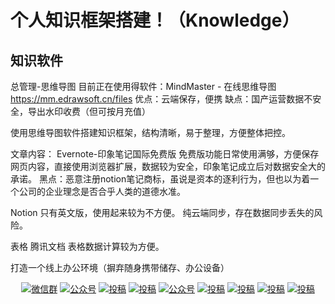 # 个人知识框架搭建！（Knowledge）

## 知识软件

总管理-思维导图
  目前正在使用得软件：MindMaster - 在线思维导图 https://mm.edrawsoft.cn/files
  优点：云端保存，便携
  缺点：国产运营数据不安全，导出水印收费（但可按月充值）
  
  使用思维导图软件搭建知识框架，结构清晰，易于整理，方便整体把控。
  
  
文章内容：
Evernote-印象笔记国际免费版
免费版功能日常使用满够，方便保存网页内容，直接使用浏览器扩展，数据较为安全，印象笔记成立后对数据安全大的承诺。
黑点：恶意注册notion笔记商标，虽说是资本的逐利行为，但也以为着一个公司的企业理念是否合乎人类的道德水准。

Notion
只有英文版，使用起来较为不方便。
纯云端同步，存在数据同步丢失的风险。

表格
腾讯文档
表格数据计算较为方便。


打造一个线上办公环境（摒弃随身携带储存、办公设备）



 
 



<p align="center">
  <a href="#微信"><img src="https://camo.githubusercontent.com/59d7f19ba1af85247e016858a63045f8fe9a8c19/68747470733a2f2f696d672e736869656c64732e696f2f62616467652f7765436861742de5beaee4bfa1e7bea42d626c75652e737667" alt="微信群" data-canonical-src="https://img.shields.io/badge/weChat-微信群-blue.svg" style="max-width:100%;"></a>
  <a href="#公众号"><img src="https://camo.githubusercontent.com/a379920d2a34962711cc813e90aa0b1d058da1f0/68747470733a2f2f696d672e736869656c64732e696f2f62616467652f2545352538352541432545342542432539372545352538462542372de4b889e5a4aae5ad90e69596e4b8992d6c69676874677265792e737667" alt="公众号" data-canonical-src="https://img.shields.io/badge/%E5%85%AC%E4%BC%97%E5%8F%B7-三太子敖丙-lightgrey.svg" style="max-width:100%;"></a>
  <a href="https://space.bilibili.com/130763764" rel="nofollow"><img src="https://camo.githubusercontent.com/6efc9c83ef8e85b19ce2853b5f69d68255f0c037/68747470733a2f2f696d672e736869656c64732e696f2f62616467652f62696c6962696c692de59394e593a9e59394e593a92d637269746963616c" alt="投稿" data-canonical-src="https://img.shields.io/badge/bilibili-哔哩哔哩-critical" style="max-width:100%;"></a>
  <a href="https://www.toutiao.com/c/user/3270187212/#mid=1557137040287746" rel="nofollow"><img src="https://camo.githubusercontent.com/2c8f8169d98347e3d70ec567a68293df367a5ece/68747470733a2f2f696d672e736869656c64732e696f2f62616467652f746f757469616f2de5a4b4e69da12d396366" alt="投稿" data-canonical-src="https://img.shields.io/badge/toutiao-头条-9cf" style="max-width:100%;"></a>
  <a href="https://juejin.im/user/59b416065188257e671b670a" rel="nofollow"><img src="https://camo.githubusercontent.com/6d206aa03f27a851cf994123ef7be1a8d3192d54/68747470733a2f2f696d672e736869656c64732e696f2f62616467652f6a75656a696e2de68e98e987912d626c75652e737667" alt="公众号" data-canonical-src="https://img.shields.io/badge/juejin-掘金-blue.svg" style="max-width:100%;"></a>
  <a href="https://www.zhihu.com/people/aobingJava/activities" rel="nofollow"><img src="https://camo.githubusercontent.com/f27966f66fe3c9544f0098f32ea037d12bca4cd1/68747470733a2f2f696d672e736869656c64732e696f2f62616467652f7a686968752de79fa5e4b98e2d696e666f726d6174696f6e616c" alt="投稿" data-canonical-src="https://img.shields.io/badge/zhihu-知乎-informational" style="max-width:100%;"></a>
  <a href="https://me.csdn.net/qq_35190492" rel="nofollow"><img src="https://camo.githubusercontent.com/85a04ac4953a80940570b5c86ce73a1d34ff1542/68747470733a2f2f696d672e736869656c64732e696f2f62616467652f6373646e2d4353444e2d7265642e737667" alt="投稿" data-canonical-src="https://img.shields.io/badge/csdn-CSDN-red.svg" style="max-width:100%;"></a>
  <a href="https://my.oschina.net/javaFamily" rel="nofollow"><img src="https://camo.githubusercontent.com/f875e4e1d1df706b591b229544ac3e5a574b0171/68747470733a2f2f696d672e736869656c64732e696f2f62616467652f6f736368696e612de5bc80e6ba90e4b8ade59bbd2d677265656e" alt="投稿" data-canonical-src="https://img.shields.io/badge/oschina-开源中国-green" style="max-width:100%;"></a>
  <a href="https://www.cnblogs.com/aobing/" rel="nofollow"><img src="https://camo.githubusercontent.com/a5cbc2a93cd051c309a8770ef18fa53851d0dae2/68747470733a2f2f696d672e736869656c64732e696f2f62616467652f636e626c6f67732de58d9ae5aea2e59bad2d696d706f7274616e742e737667" alt="投稿" data-canonical-src="https://img.shields.io/badge/cnblogs-博客园-important.svg" style="max-width:100%;"></a>
</p>
